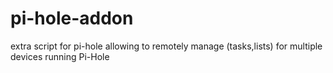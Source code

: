 # pi-hole-addon
extra script for pi-hole allowing to remotely manage (tasks,lists) for multiple devices running Pi-Hole
